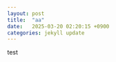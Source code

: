 ```yaml
---
layout: post
title:  "aa"
date:   2025-03-20 02:20:15 +0900
categories: jekyll update
---
```


test
